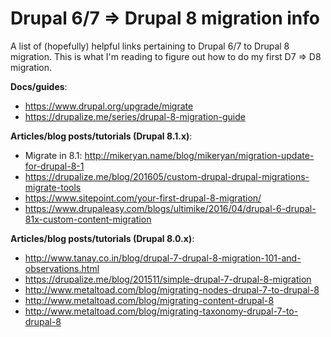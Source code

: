 # Drupal 6/7 => Drupal 8 migration info

A list of (hopefully) helpful links pertaining to Drupal 6/7 to Drupal 8 migration. This is what I'm reading to figure out how to do my first D7 => D8 migration.

**Docs/guides**:

- https://www.drupal.org/upgrade/migrate
- https://drupalize.me/series/drupal-8-migration-guide

**Articles/blog posts/tutorials (Drupal 8.1.x)**:

- Migrate in 8.1: http://mikeryan.name/blog/mikeryan/migration-update-for-drupal-8-1
- https://drupalize.me/blog/201605/custom-drupal-drupal-migrations-migrate-tools
- https://www.sitepoint.com/your-first-drupal-8-migration/
- https://www.drupaleasy.com/blogs/ultimike/2016/04/drupal-6-drupal-81x-custom-content-migration

**Articles/blog posts/tutorials (Drupal 8.0.x)**:

- http://www.tanay.co.in/blog/drupal-7-drupal-8-migration-101-and-observations.html
- https://drupalize.me/blog/201511/simple-drupal-7-drupal-8-migration
- http://www.metaltoad.com/blog/migrating-nodes-drupal-7-to-drupal-8
- http://www.metaltoad.com/blog/migrating-content-drupal-8
- http://www.metaltoad.com/blog/migrating-taxonomy-drupal-7-to-drupal-8
